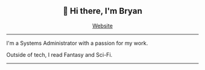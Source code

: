 <h2 align="center">👋 Hi there, I'm Bryan</h2>

<p align="center">
  <a href="https://www.brybry.net">Website</a>
</p>

---

I'm a Systems Administrator with a passion for my work.

Outside of tech, I read Fantasy and Sci-Fi.

---
